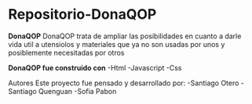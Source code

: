 # Repositorio-DonaQOP
**DonaQOP**
DonaQOP trata de ampliar las posibilidades en cuanto a darle vida util a utensiolos y materiales que ya no son usadas por unos y posiblemente necesitadas por otros

**DonaQOP fue construido con**
-Html
-Javascript
-Css

Autores
Este proyecto fue pensado y desarrollado por:
-Santiago Otero
-Santiago Quenguan
-Sofia Pabon
